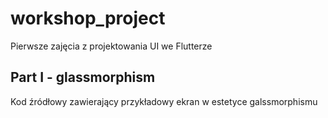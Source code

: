 # workshop_project

Pierwsze zajęcia z projektowania UI we Flutterze

## Part I - glassmorphism

Kod źródłowy zawierający przykładowy ekran w estetyce galssmorphismu

